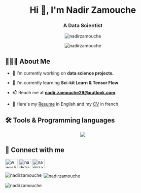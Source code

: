 <h1 align="center">Hi 👋, I'm Nadir Zamouche</h1>
<h3 align="center">A Data Scientist</h3>

<p align="center">
  <img src="https://miro.medium.com/v2/resize:fit:1358/0*KY6XB83Jnm5XHm3e.gif" alt="nadirzamouche" />
</p>

<p align="center">
  <img src="https://komarev.com/ghpvc/?username=nadirzamouche&label=Profile%20views&color=0e75b6&style=flat" alt="nadirzamouche" />
</p>

## 👨🏻‍💻 About Me

- 🔭 I’m currently working on **data science projects.**

- 🌱 I’m currently learning **Sci-kit Learn & Tensor Flow**

- 📫 Reach me at **nadir.zamouche29@outlook.com**

- 📄 Here's my [Resume](https://drive.google.com/file/d/1T-02DuGN1ZHjXb_OKLJeMayzJCq8qHP1/view?usp=drive_link) in English and my [CV](https://drive.google.com/file/d/1Li_Zlj9oaAw3g2kdQ3iLzishxB2Djtz1/view?usp=drive_link) in french

## 🛠️ Tools & Programming languages

<p align="center">
  <img src="https://skillicons.dev/icons?i=py,sklearn,html,css,js,mysql,c,cpp,cs,dotnet&perline=5" />
</p>

## 🔗 Connect with me
<p align="left">
<a href="https://linkedin.com/in/nadirzamouche/" target="blank"><img align="center" src="https://raw.githubusercontent.com/rahuldkjain/github-profile-readme-generator/master/src/images/icons/Social/linked-in-alt.svg" alt="www.linkedin.com/in/nadirzamouche/" height="30" width="40" /></a>
<a href="https://fb.com/nadirzamoucuhe" target="blank"><img align="center" src="https://raw.githubusercontent.com/rahuldkjain/github-profile-readme-generator/master/src/images/icons/Social/facebook.svg" alt="nadirzamoucuhe" height="30" width="40" /></a>
<a href="https://instagram.com/nadirzamouche" target="blank"><img align="center" src="https://raw.githubusercontent.com/rahuldkjain/github-profile-readme-generator/master/src/images/icons/Social/instagram.svg" alt="nadirzamoucuhe" height="30" width="40" /></a>
</p>

<p><img align="left" src="https://github-readme-stats.vercel.app/api/top-langs?username=nadirzamouche&show_icons=true&locale=en&layout=compact" alt="nadirzamouche" /></p>

<p>&nbsp;<img align="center" src="https://github-readme-stats.vercel.app/api?username=nadirzamouche&show_icons=true&locale=en" alt="nadirzamouche" /></p>

<p><img align="center" src="https://github-readme-streak-stats.herokuapp.com/?user=nadirzamouche&" alt="nadirzamouche" /></p>
